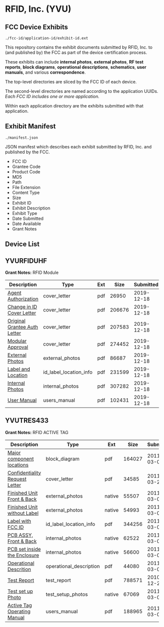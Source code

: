 # RFID, Inc. (YVU)
## FCC Device Exhibits

```
./fcc-id/application-id/exhibit-id.ext
```

This repository contains the exhibit documents submitted by RFID, Inc. to (and published by) the FCC as part of the device certification process.

These exhibits can include **internal photos**, **external photos**, **RF test reports**, **block diagrams**, **operational descriptions**, **schematics**, **user manuals**, and various **correspondence**.

The top-level directories are sliced by the FCC ID of each device.

The second-level directories are named according to the application UUIDs. *Each FCC ID includes one or more application.*

Within each application directory are the exhibits submitted with that application. 

## Exhibit Manifest

```
./manifest.json
```

JSON manifest which describes each exhibit submitted by RFID, Inc. and published by the FCC.

- FCC ID
- Grantee Code
- Product Code
- MD5
- Path
- File Extension
- Content Type
- Size
- Exhibit ID
- Exhibit Description
- Exhibit Type
- Date Submitted
- Date Available
- Grant Notes

## Device List
## YVURFIDUHF
**Grant Notes:** RFID Module

| Description | Type | Ext | Size | Submitted | Available |
| ----------- | ---- | --- | ---- | --------- | --------- |
| [Agent Authorization](YVURFIDUHF/fe9063350b00094788b38ff6f0ed1a09/4556546.pdf) | cover_letter | pdf | 26950 | 2019-12-18 | 2019-12-18 |
| [Change in ID Cover Letter](YVURFIDUHF/fe9063350b00094788b38ff6f0ed1a09/4556547.pdf) | cover_letter | pdf | 206676 | 2019-12-18 | 2019-12-18 |
| [Original Grantee Auth Letter](YVURFIDUHF/fe9063350b00094788b38ff6f0ed1a09/4556548.pdf) | cover_letter | pdf | 207583 | 2019-12-18 | 2019-12-18 |
| [Modular Approval](YVURFIDUHF/fe9063350b00094788b38ff6f0ed1a09/4556549.pdf) | cover_letter | pdf | 274452 | 2019-12-18 | 2019-12-18 |
| [External Photos](YVURFIDUHF/fe9063350b00094788b38ff6f0ed1a09/2664883.pdf) | external_photos | pdf | 86687 | 2019-12-18 | 2019-12-18 |
| [Label and Location](YVURFIDUHF/fe9063350b00094788b38ff6f0ed1a09/4556552.pdf) | id_label_location_info | pdf | 231599 | 2019-12-18 | 2019-12-18 |
| [Internal Photos](YVURFIDUHF/fe9063350b00094788b38ff6f0ed1a09/2664886.pdf) | internal_photos | pdf | 307282 | 2019-12-18 | 2019-12-18 |
| [User Manual](YVURFIDUHF/fe9063350b00094788b38ff6f0ed1a09/4556553.pdf) | users_manual | pdf | 102431 | 2019-12-18 | 2019-12-18 |
## YVUTRES433
**Grant Notes:** RFID ACTIVE TAG

| Description | Type | Ext | Size | Submitted | Available |
| ----------- | ---- | --- | ---- | --------- | --------- |
| [Major component locations](YVUTRES433/2e5c16741b7b7ede9d9d6a6f3bdd8087/1426550.pdf) | block_diagram | pdf | 164027 | 2011-03-04 | 2011-05-24 |
| [Confidentiality Request Letter](YVUTRES433/2e5c16741b7b7ede9d9d6a6f3bdd8087/1434528.pdf) | cover_letter | pdf | 34585 | 2011-03-21 | 2011-05-24 |
| [Finished Unit Front & Back](YVUTRES433/2e5c16741b7b7ede9d9d6a6f3bdd8087/1426551.native) | external_photos | native | 55507 | 2011-03-04 | 2011-05-24 |
| [Finished Unit without Label](YVUTRES433/2e5c16741b7b7ede9d9d6a6f3bdd8087/1426555.native) | external_photos | native | 54993 | 2011-03-04 | 2011-05-24 |
| [Label with FCC ID](YVUTRES433/2e5c16741b7b7ede9d9d6a6f3bdd8087/1426552.pdf) | id_label_location_info | pdf | 344256 | 2011-03-04 | 2011-05-24 |
| [PCB ASSY, Front & Back](YVUTRES433/2e5c16741b7b7ede9d9d6a6f3bdd8087/1426553.native) | internal_photos | native | 62522 | 2011-03-04 | 2011-05-24 |
| [PCB set inside the Enclosure](YVUTRES433/2e5c16741b7b7ede9d9d6a6f3bdd8087/1426554.native) | internal_photos | native | 56600 | 2011-03-04 | 2011-05-24 |
| [Operational Descrition](YVUTRES433/2e5c16741b7b7ede9d9d6a6f3bdd8087/1426556.pdf) | operational_description | pdf | 44080 | 2011-03-04 | 2011-05-24 |
| [Test Report](YVUTRES433/2e5c16741b7b7ede9d9d6a6f3bdd8087/1397804.pdf) | test_report | pdf | 788571 | 2010-12-28 | 2011-05-24 |
| [Test set up Photo](YVUTRES433/2e5c16741b7b7ede9d9d6a6f3bdd8087/1426558.native) | test_setup_photos | native | 67069 | 2011-03-04 | 2011-05-24 |
| [Active Tag Operating Manual](YVUTRES433/2e5c16741b7b7ede9d9d6a6f3bdd8087/1426559.pdf) | users_manual | pdf | 188965 | 2011-03-04 | 2011-05-24 |
